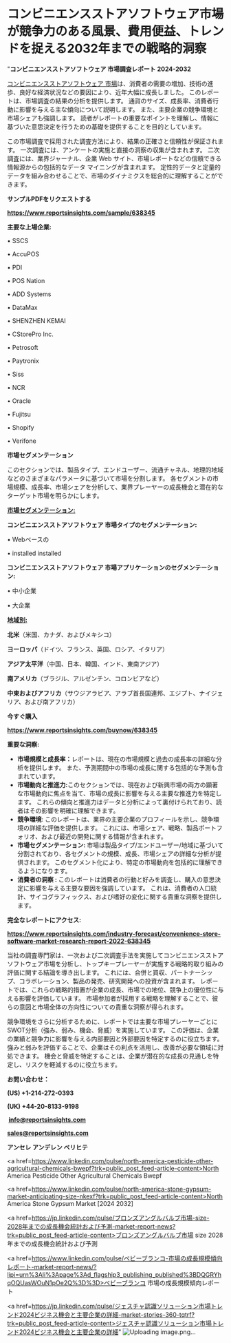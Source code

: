 # コンビニエンスストアソフトウェア市場が競争力のある風景、費用便益、トレンドを捉える2032年までの戦略的洞察

"<strong>コンビニエンスストアソフトウェア 市場調査レポート 2024-2032</strong>

<a href=https://www.reportsinsights.com/sample/638345>コンビニエンスストアソフトウェア 市場</a>は、消費者の需要の増加、技術の進歩、良好な経済状況などの要因により、近年大幅に成長しました。 このレポートは、市場調査の結果の分析を提供します。 通貨のサイズ、成長率、消費者行動に影響を与える主な傾向について説明します。 また、主要企業の競争環境と市場シェアも強調します。 読者がレポートの重要なポイントを理解し、情報に基づいた意思決定を行うための基礎を提供することを目的としています。

この市場調査で採用された調査方法により、結果の正確さと信頼性が保証されます。 一次調査には、アンケートの実施と直接の洞察の収集が含まれます。 二次調査には、業界ジャーナル、企業 Web サイト、市場レポートなどの信頼できる情報源からの包括的なデータ マイニングが含まれます。 定性的データと定量的データを組み合わせることで、市場のダイナミクスを総合的に理解することができます。

<strong><b>サンプルPDFをリクエストする</b></strong>

<a href=https://www.reportsinsights.com/sample/638345><strong><u>https://www.reportsinsights.com/sample/638345</u></strong></a>

<strong>主要な上場企業:</strong>

• SSCS

• AccuPOS

• PDI

• POS Nation

• ADD Systems

• DataMax

• SHENZHEN KEMAI

• CStorePro Inc.

• Petrosoft

• Paytronix

• Siss

• NCR

• Oracle

• Fujitsu

• Shopify

• Verifone

<strong>市場セグメンテーション</strong>

このセクションでは、製品タイプ、エンドユーザー、流通チャネル、地理的地域などのさまざまなパラメータに基づいて市場を分割します。 各セグメントの市場規模、成長率、市場シェアを分析して、業界プレーヤーの成長機会と潜在的なターゲット市場を明らかにします。

<strong><u>市場セグメンテーション</u></strong><strong><u>:</u></strong>

<strong>コンビニエンスストアソフトウェア 市場タイプのセグメンテーション:</strong>

• Webベースの

• installed installed

<strong>コンビニエンスストアソフトウェア 市場アプリケーションのセグメンテーション:</strong>

• 中小企業

• 大企業

<strong><u>地域別</u></strong><strong><u>:</u></strong>

<strong>北米</strong>（米国、カナダ、およびメキシコ）

<strong>ヨーロッパ</strong>（ドイツ、フランス、英国、ロシア、イタリア）

<strong>アジア太平洋</strong>（中国、日本、韓国、インド、東南アジア）

<strong>南アメリカ</strong>（ブラジル、アルゼンチン、コロンビアなど）

<strong>中東およびアフリカ</strong>（サウジアラビア、アラブ首長国連邦、エジプト、ナイジェリア、および南アフリカ）

<strong>今すぐ購入</strong>

<a href=https://www.reportsinsights.com/buynow/638345><strong><u>https://www.reportsinsights.com/buynow/638345</u></strong></a>

<strong>重要な洞察:</strong>
<ul>
  <li><strong>市場規模と成長率：</strong>レポートは、現在の市場規模と過去の成長率の詳細な分析を提供します。 また、予測期間中の市場の成長に関する包括的な予測も含まれています。</li>
  <li><strong>市場動向と推進力:</strong>このセクションでは、現在および新興市場の両方の顕著な市場動向に焦点を当て、市場の成長に影響を与える主要な推進力を特定します。 これらの傾向と推進力はデータと分析によって裏付けられており、読者はその影響を明確に理解できます。</li>
  <li><strong>競争環境</strong>: このレポートは、業界の主要企業のプロフィールを示し、競争環境の詳細な評価を提供します。 これには、市場シェア、戦略、製品ポートフォリオ、および最近の開発に関する情報が含まれます。</li>
  <li><strong>市場セグメンテーション: </strong>市場は製品タイプ/エンドユーザー/地域に基づいて分割されており、各セグメントの規模、成長、市場シェアの詳細な分析が提供されます。 このセグメント化により、特定の市場動向を包括的に理解できるようになります。</li>
  <li><strong>消費者の洞察 : </strong>このレポートは消費者の行動と好みを調査し、購入の意思決定に影響を与える主要な要因を強調しています。 これは、消費者の人口統計、サイコグラフィックス、および嗜好の変化に関する貴重な洞察を提供します。</li>
</ul>
<strong>完全なレポートにアクセス:</strong>

<a href=https://www.reportsinsights.com/industry-forecast/convenience-store-software-market-research-report-2022-638345><strong><u><b>https://www.reportsinsights.com/industry-forecast/convenience-store-software-market-research-report-2022-638345</b></u></strong></a>

当社の調査専門家は、一次および二次調査手法を実施してコンビニエンスストアソフトウェア市場を分析し、トップキープレーヤーが実施する戦略的取り組みの評価に関する結論を導き出します。 これには、合併と買収、パートナーシップ、コラボレーション、製品の発売、研究開発への投資が含まれます。 レポートでは、これらの戦略的措置が企業の成長、市場での地位、競争上の優位性に与える影響を評価しています。 市場参加者が採用する戦略を理解することで、彼らの意図と市場全体の方向性についての貴重な洞察が得られます。

競争環境をさらに分析するために、レポートでは主要な市場プレーヤーごとにSWOT分析（強み、弱み、機会、脅威）を実施しています。 この評価は、企業の業績と競争力に影響を与える内部要因と外部要因を特定するのに役立ちます。 強みと弱みを評価することで、企業はその利点を活用し、改善が必要な領域に対処できます。 機会と脅威を特定することは、企業が潜在的な成長の見通しを特定し、リスクを軽減するのに役立ちます。

<strong>お問い合わせ：</strong>

<strong>(US) +1-214-272-0393</strong>

<strong>(UK) +44-20-8133-9198</strong>

<strong> </strong><a href=info@reportsinsights.com><strong><u>info@reportsinsights.com</u></strong></a>

<a href=sales@reportsinsights.com><strong><u>sales@reportsinsights.com</u></strong></a>

<strong>アンセレ アンデレン ベリヒテ</strong>

<a href=https://www.linkedin.com/pulse/north-america-pesticide-other-agricultural-chemicals-bwepf?trk=public_post_feed-article-content>North America Pesticide Other Agricultural Chemicals Bwepf</a>

<a href=https://www.linkedin.com/pulse/north-america-stone-gypsum-market-anticipating-size-nkexf?trk=public_post_feed-article-content>North America Stone Gypsum Market [2024 2032]</a>

<a href=https://jp.linkedin.com/pulse/ブロンズアングルバルブ市場-size-2028年までの成長機会統計および予測-market-report-news?trk=public_post_feed-article-content>ブロンズアングルバルブ市場 size 2028年までの成長機会統計および予測</a>

<a href=https://www.linkedin.com/pulse/ベビーブランコ-市場の成長規模傾向レポート-market-report-news/?lipi=urn%3Ali%3Apage%3Ad_flagship3_publishing_published%3BDQGRYhqOQUasWOuN1pOe2Q%3D%3D>ベビーブランコ 市場の成長規模傾向レポート</a>

<a href=https://jp.linkedin.com/pulse/ジェスチャ認識ソリューション市場トレンド2024ビジネス機会と主要企業の詳細-market-stories-360-tqtrf?trk=public_post_feed-article-content>ジェスチャ認識ソリューション市場トレンド2024ビジネス機会と主要企業の詳細</a>"
![Uploading image.png…]()
